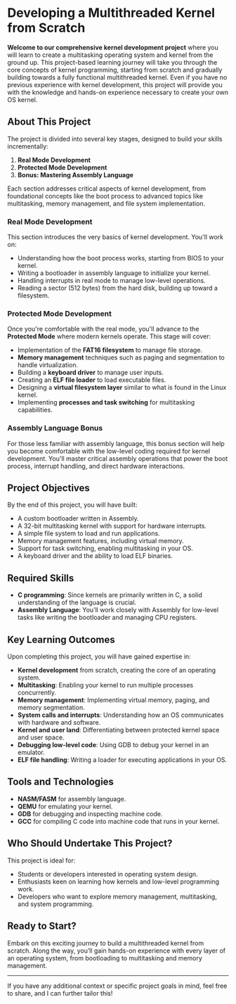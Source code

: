# Developing a Multithreaded Kernel from Scratch

**Welcome to our comprehensive kernel development project** where you will learn to create a multitasking operating system and kernel from the ground up. This project-based learning journey will take you through the core concepts of kernel programming, starting from scratch and gradually building towards a fully functional multithreaded kernel. Even if you have no previous experience with kernel development, this project will provide you with the knowledge and hands-on experience necessary to create your own OS kernel.

## About This Project

The project is divided into several key stages, designed to build your skills incrementally:

1. **Real Mode Development**
2. **Protected Mode Development**
3. **Bonus: Mastering Assembly Language**

Each section addresses critical aspects of kernel development, from foundational concepts like the boot process to advanced topics like multitasking, memory management, and file system implementation.

### Real Mode Development

This section introduces the very basics of kernel development. You'll work on:

- Understanding how the boot process works, starting from BIOS to your kernel.
- Writing a bootloader in assembly language to initialize your kernel.
- Handling interrupts in real mode to manage low-level operations.
- Reading a sector (512 bytes) from the hard disk, building up toward a filesystem.

### Protected Mode Development

Once you're comfortable with the real mode, you'll advance to the **Protected Mode** where modern kernels operate. This stage will cover:

- Implementation of the **FAT16 filesystem** to manage file storage.
- **Memory management** techniques such as paging and segmentation to handle virtualization.
- Building a **keyboard driver** to manage user inputs.
- Creating an **ELF file loader** to load executable files.
- Designing a **virtual filesystem layer** similar to what is found in the Linux kernel.
- Implementing **processes and task switching** for multitasking capabilities.

### Assembly Language Bonus

For those less familiar with assembly language, this bonus section will help you become comfortable with the low-level coding required for kernel development. You'll master critical assembly operations that power the boot process, interrupt handling, and direct hardware interactions.

## Project Objectives

By the end of this project, you will have built:

- A custom bootloader written in Assembly.
- A 32-bit multitasking kernel with support for hardware interrupts.
- A simple file system to load and run applications.
- Memory management features, including virtual memory.
- Support for task switching, enabling multitasking in your OS.
- A keyboard driver and the ability to load ELF binaries.

## Required Skills

- **C programming**: Since kernels are primarily written in C, a solid understanding of the language is crucial.
- **Assembly Language**: You’ll work closely with Assembly for low-level tasks like writing the bootloader and managing CPU registers.

## Key Learning Outcomes

Upon completing this project, you will have gained expertise in:

- **Kernel development** from scratch, creating the core of an operating system.
- **Multitasking**: Enabling your kernel to run multiple processes concurrently.
- **Memory management**: Implementing virtual memory, paging, and memory segmentation.
- **System calls and interrupts**: Understanding how an OS communicates with hardware and software.
- **Kernel and user land**: Differentiating between protected kernel space and user space.
- **Debugging low-level code**: Using GDB to debug your kernel in an emulator.
- **ELF file handling**: Writing a loader for executing applications in your OS.

## Tools and Technologies

- **NASM/FASM** for assembly language.
- **QEMU** for emulating your kernel.
- **GDB** for debugging and inspecting machine code.
- **GCC** for compiling C code into machine code that runs in your kernel.

## Who Should Undertake This Project?

This project is ideal for:
- Students or developers interested in operating system design.
- Enthusiasts keen on learning how kernels and low-level programming work.
- Developers who want to explore memory management, multitasking, and system programming.

## Ready to Start?

Embark on this exciting journey to build a multithreaded kernel from scratch. Along the way, you’ll gain hands-on experience with every layer of an operating system, from bootloading to multitasking and memory management.

---

If you have any additional context or specific project goals in mind, feel free to share, and I can further tailor this!
